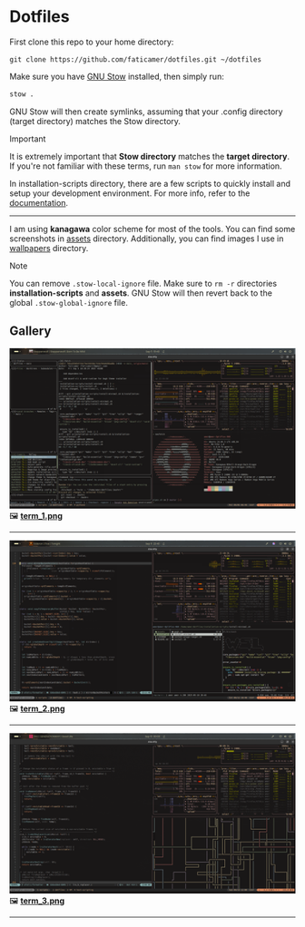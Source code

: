 # Dotfiles

First clone this repo to your home directory:
```git
git clone https://github.com/faticamer/dotfiles.git ~/dotfiles
```

Make sure you have [GNU Stow](https://www.gnu.org/software/stow/) installed, then simply run:
```bash
stow .
```

GNU Stow will then create symlinks, assuming that your .config directory (target directory) matches the Stow directory.

> [!IMPORTANT]
> It is extremely important that **Stow directory** matches the **target directory**. If you're not familiar with these terms, run `man stow` for more information.

In installation-scripts directory, there are a few scripts to quickly install and setup your development environment. For more info, refer to the [documentation](./installation-scripts/README.md).

---

I am using **kanagawa** color scheme for most of the tools. You can find some screenshots in [assets](./assets/screenshots/) directory. Additionally, you can find images I use in  [wallpapers](./assets/wallpapers/) directory.

> [!NOTE]
> You can remove `.stow-local-ignore` file. Make sure to `rm -r` directories **installation-scripts** and **assets**. GNU Stow will then revert back to the global `.stow-global-ignore` file.

## Gallery
![Tmux, Lazygit, btop, neofetch](./assets/screenshots/term_1.png)
🖼️ [**term_1.png**](./assets/screenshots/term_1.png)

---

![Tmux, Neovim, Ranger, Btop](./assets/screenshots/term_2.png)
🖼️ [**term_2.png**](./assets/screenshots/term_2.png)

---

![Tmux, Neovim, Pipes, Btop](./assets/screenshots/term_3.png)
🖼️ [**term_3.png**](./assets/screenshots/term_3.png)

---
